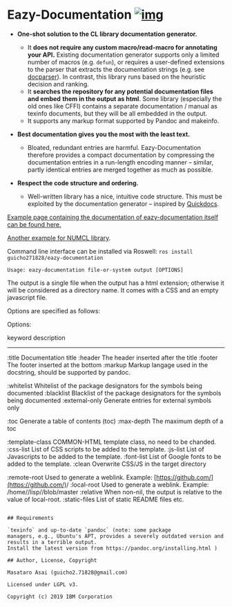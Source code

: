 
# Eazy-Documentation [![img](https://travis-ci.org/eazy-documentation/eazy-documentation.svg)](https://travis-ci.org/numcl/numcl)

-   **One-shot solution to the CL library documentation generator.**
    -   It **does not require any custom macro/read-macro for annotating your API.**
        Existing documentation generator supports only a limited number of macros (e.g. `defun`),
        or requires a user-defined extensions to the parser that extracts the
        documentation strings (e.g. see [docparser](http://quickdocs.org/docparser/)).  In contrast, this library runs based on the heuristic
        decision and ranking.
    -   It **searches the repository for any potential documentation files and embed**
        **them in the output as html**. Some library (especially the old ones like CFFI)
        contains a separate documentation / manual as texinfo documents, but they
        will be all embedded in the output.
    -   It supports any markup format supported by Pandoc and makeinfo.

-   **Best documentation gives you the most with the least text.**
    -   Bloated, redundant entries are harmful.
        Eazy-Documentation therefore provides a compact documentation by compressing the documentation entries
        in a run-length encoding manner &#x2013; similar, partly identical entries are merged together
        as much as possible.

-   **Respect the code structure and ordering.**
    -   Well-written library has a nice, intuitive code structure.
        This must be exploited by the documentation generator &#x2013; inspired by [Quickdocs](<http://quickdocs.org/>).

[Example page containing the documentation of eazy-documentation itself can be found here.](https://guicho271828.github.io/eazy-documentation/)

[Another example for NUMCL library](https://numcl.github.io/numcl/).

Command line interface can be installed via Roswell: `ros install guicho271828/eazy-documentation`


    Usage: eazy-documentation file-or-system output [OPTIONS]

The output is a single file when the output has a html extension;
otherwise it will be considered as a directory name.
It comes with a CSS and an empty javascript file.

Options are specified as follows:

Options:

  keyword           description
  ----------------- ----------------------------------------------------------------------------------------------
  :title            Documentation title
  :header           The header inserted after the title
  :footer           The footer inserted at the bottom
  :markup           Markup langage used in the docstring, should be supported by pandoc.
                    
  :whitelist        Whitelist of the package designators for the symbols being documented
  :blacklist        Blacklist of the package designators for the symbols being documented
  :external-only    Generate entries for external symbols only
                    
  :toc              Generate a table of contents (toc)
  :max-depth        The maximum depth of a toc
                    
  :template-class   COMMON-HTML template class, no need to be chanded.
  :css-list         List of CSS scripts to be added to the template.
  :js-list          List of Javascripts to be added to the template.
  :font-list        List of Google fonts to be added to the template.
  :clean            Overwrite CSS/JS in the target directory
                    
  :remote-root      Used to generate a weblink. Example: [https://github.com/](https://github.com/)<name>/<proj>
  :local-root       Used to generate a weblink. Example: /home/<user>/lisp/<proj>/blob/master
  :relative         When non-nil, the output is relative to the value of local-root.
  :static-files     List of static README files etc.
```

## Requirements

`texinfo` and up-to-date `pandoc` (note: some package
managers, e.g., Ubuntu's APT, provides a severely outdated version and results in a terrible output.
Install the latest version from https://pandoc.org/installing.html )

## Author, License, Copyright

Masataro Asai (guicho2.71828@gmail.com)

Licensed under LGPL v3.

Copyright (c) 2019 IBM Corporation

